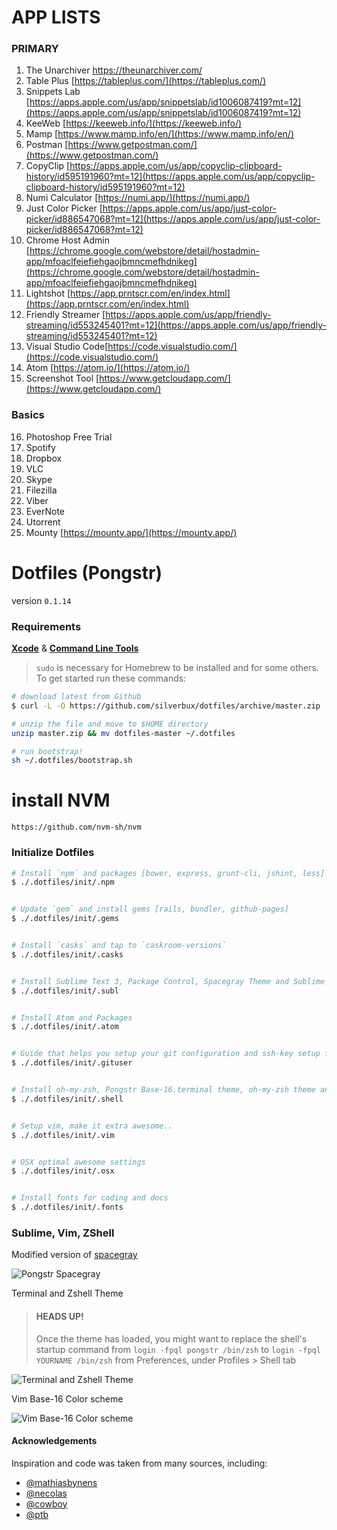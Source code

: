 
# APP LISTS



### PRIMARY
 1. The Unarchiver https://theunarchiver.com/
 2. Table Plus [https://tableplus.com/](https://tableplus.com/)
 3. Snippets Lab [https://apps.apple.com/us/app/snippetslab/id1006087419?mt=12](https://apps.apple.com/us/app/snippetslab/id1006087419?mt=12)
 4. KeeWeb [https://keeweb.info/](https://keeweb.info/)
 5. Mamp [https://www.mamp.info/en/](https://www.mamp.info/en/)
 6. Postman [https://www.getpostman.com/](https://www.getpostman.com/)
 7. CopyClip [https://apps.apple.com/us/app/copyclip-clipboard-history/id595191960?mt=12](https://apps.apple.com/us/app/copyclip-clipboard-history/id595191960?mt=12)
 8. Numi Calculator [https://numi.app/](https://numi.app/)
 9. Just Color Picker [https://apps.apple.com/us/app/just-color-picker/id886547068?mt=12](https://apps.apple.com/us/app/just-color-picker/id886547068?mt=12)
 10. Chrome Host Admin [https://chrome.google.com/webstore/detail/hostadmin-app/mfoaclfeiefiehgaojbmncmefhdnikeg](https://chrome.google.com/webstore/detail/hostadmin-app/mfoaclfeiefiehgaojbmncmefhdnikeg)
 11. Lightshot [https://app.prntscr.com/en/index.html](https://app.prntscr.com/en/index.html)
 12. Friendly Streamer [https://apps.apple.com/us/app/friendly-streaming/id553245401?mt=12](https://apps.apple.com/us/app/friendly-streaming/id553245401?mt=12)
 13. Visual Studio Code[https://code.visualstudio.com/](https://code.visualstudio.com/)
 14. Atom [https://atom.io/](https://atom.io/)
 15. Screenshot Tool [https://www.getcloudapp.com/](https://www.getcloudapp.com/)

 ### Basics

 16. Photoshop Free Trial
 17. Spotify
 18. Dropbox
 19. VLC
 20. Skype
 21. Filezilla
 22. Viber
 23. EverNote
 24. Utorrent
 25. Mounty [https://mounty.app/](https://mounty.app/)



Dotfiles (Pongstr)
========

version `0.1.14`

### Requirements

**[Xcode](https://developer.apple.com/xcode/)** &amp; **[Command Line Tools](https://developer.apple.com/downloads)**

> `sudo` is necessary for Homebrew to be installed and for some others. To get started run these commands:

```bash
# download latest from Github
$ curl -L -O https://github.com/silverbux/dotfiles/archive/master.zip

# unzip the file and move to $HOME directory
unzip master.zip && mv dotfiles-master ~/.dotfiles

# run bootstrap!
sh ~/.dotfiles/bootstrap.sh
```

# install NVM
```
https://github.com/nvm-sh/nvm
```

### Initialize Dotfiles

```bash
# Install `npm` and packages [bower, express, grunt-cli, jshint, less]
$ ./.dotfiles/init/.npm


# Update `gem` and install gems [rails, bundler, github-pages]
$ ./.dotfiles/init/.gems


# Install `casks` and tap to `caskroom-versions`
$ ./.dotfiles/init/.casks


# Install Sublime Text 3, Package Control, Spacegray Theme and Sublime Text Packages
$ ./.dotfiles/init/.subl


# Install Atom and Packages
$ ./.dotfiles/init/.atom


# Guide that helps you setup your git configuration and ssh-key setup for Github and Bitbucket
$ ./.dotfiles/init/.gituser


# Install oh-my-zsh, Pongstr Base-16.terminal theme, oh-my-zsh theme and configs
$ ./.dotfiles/init/.shell


# Setup vim, make it extra awesome..
$ ./.dotfiles/init/.vim


# OSX optimal awesome settings
$ ./.dotfiles/init/.osx


# Install fonts for coding and docs
$ ./.dotfiles/init/.fonts
```

### Sublime, Vim, ZShell

Modified version of [spacegray](http://github.com/kkga/spacegray.git)

![Pongstr Spacegray](http://i.imgur.com/ejGME1z.png)


Terminal and Zshell Theme

> #### HEADS UP!
> Once the theme has loaded, you might want to replace the shell's startup command
> from `login -fpql pongstr /bin/zsh` to `login -fpql YOURNAME /bin/zsh`
> from Preferences, under Profiles > Shell tab

![Terminal and Zshell Theme](http://i.imgur.com/Wc9hZiw.png)

Vim Base-16 Color scheme

![Vim Base-16 Color scheme](http://i.imgur.com/ZORdYxI.png)

#### Acknowledgements

Inspiration and code was taken from many sources, including:

  - [@mathiasbynens](https://github.com/mathiasbynens/dotfiles)
  - [@necolas](https://github.com/necolas/dotfiles)
  - [@cowboy](https://twitter.com/cowboy/dotfiles/)
  - [@ptb](https://github.com/ptb/Mac-OS-X-Lion-Setup)

